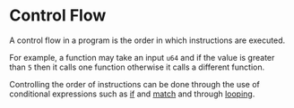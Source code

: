 # Control Flow

A control flow in a program is the order in which instructions are executed. 

For example, a function may take an input `u64` and if the value is greater than `5` then it calls one function otherwise it calls a different function.

Controlling the order of instructions can be done through the use of conditional expressions such as [if](if-expressions.md) and [match](match/complex/index.md) and through [looping](looping/index.md).